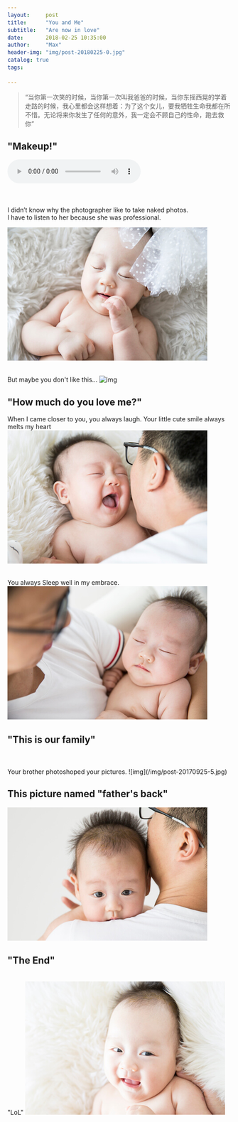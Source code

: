 ```yaml
---
layout:     post
title:      "You and Me"
subtitle:   "Are now in love"
date:       2018-02-25 10:35:00
author:     "Max"
header-img: "img/post-20180225-0.jpg"
catalog: true
tags:

---
```


> “当你第一次笑的时候，当你第一次叫我爸爸的时候，当你东摇西晃的学着走路的时候，我心里都会这样想着：为了这个女儿，要我牺牲生命我都在所不惜。无论将来你发生了任何的意外，我一定会不顾自己的性命，跑去救你”


## "Makeup!"  





<audio src="[img/baba.mp3]" preload controls></audio>

<br>
<br>I didn’t know why the photographer like to take naked photos. 
<br>I have to listen to her because she was professional. 

![img](/img/post-20170925-1.jpg)

<br>But maybe you don't like this...
![img](/img/post-20170925-2.jpg)


## "How much do you love me?" 

When I came closer to you, you always laugh. Your little cute smile always melts my heart
![img](/img/post-20170925-3.jpg)

<br>You always Sleep well in my embrace.
![img](/img/post-20170925-4.jpg)

## "This is our family" 
<br>
<br>Your brother photoshoped your pictures. 
![img](/img/post-20170925-5.jpg)


## This picture named "father's back"

![img](/img/post-20170925-6.jpg)


## "The End" 
<br>"LoL" 
![img](/img/post-20170925-7.jpg)


